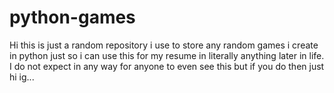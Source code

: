 # python-games
Hi this is just a random repository i use to store any random games i create in python just so i can use this for my resume in literally anything later in life. I do not
expect in any way for anyone to even see this but if you do then just hi ig...
